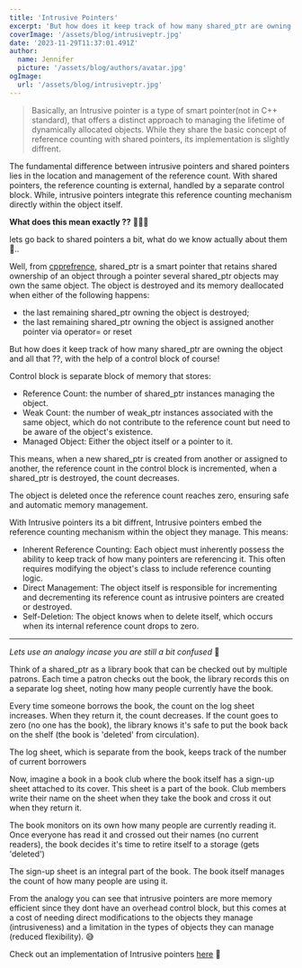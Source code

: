 ```yaml
---
title: 'Intrusive Pointers'
excerpt: 'But how does it keep track of how many shared_ptr are owning the object and all that ??, with the help of a control block of course!'
coverImage: '/assets/blog/intrusiveptr.jpg'
date: '2023-11-29T11:37:01.491Z'
author:
  name: Jennifer
  picture: '/assets/blog/authors/avatar.jpg'
ogImage:
  url: '/assets/blog/intrusiveptr.jpg'
---
```


> Basically, an Intrusive pointer is a type of smart pointer(not in C++ standard), that offers a distinct approach to managing the lifetime of dynamically allocated objects. While they share the basic concept of reference counting with shared pointers, its implementation is slightly diffrent.

The fundamental difference between intrusive pointers and shared pointers lies in the location and management of the reference count. With shared pointers, the reference counting is external, handled by a separate control block. While, intrusive pointers integrate this reference counting mechanism directly within the object itself.

__What does this mean exactly ??__ 🤷🏽‍♂️

lets go back to shared pointers a bit, what do we know actually about them 🫠..

Well, from [cpprefrence](https://en.cppreference.com/w/cpp/memory/shared_ptr), shared_ptr is a smart pointer that retains shared ownership of an object through a pointer several shared_ptr objects may own the same object. The object is destroyed and its memory deallocated when either of the following happens:
- the last remaining shared_ptr owning the object is destroyed;
- the last remaining shared_ptr owning the object is assigned another pointer via operator= or reset

But how does it keep track of how many shared_ptr are owning the object and all that ??, with the help of a control block of course!

Control block is separate block of memory that stores:
- Reference Count: the number of shared_ptr instances managing the object.
- Weak Count: the number of weak_ptr instances associated with the same object, which do not contribute to the reference count but need to be aware of the object's existence.
- Managed Object: Either the object itself or a pointer to it.

This means, when a new shared_ptr is created from another or assigned to another, the reference count in the control block is incremented, when a shared_ptr is destroyed, the count decreases.

The object is deleted once the reference count reaches zero, ensuring safe and automatic memory management.

With Intrusive pointers its a bit diffrent, Intrusive pointers embed the reference counting mechanism within the object they manage. This means:
- Inherent Reference Counting: Each object must inherently possess the ability to keep track of how many pointers are referencing it. This often requires modifying the object's class to include reference counting logic.
- Direct Management: The object itself is responsible for incrementing and decrementing its reference count as intrusive pointers are created or destroyed.
- Self-Deletion: The object knows when to delete itself, which occurs when its internal reference count drops to zero.

---
*Lets use an analogy incase you are still a bit confused* 🙂

Think of a shared_ptr as a library book that can be checked out by multiple patrons. Each time a patron checks out the book, the library records this on a separate log sheet, noting how many people currently have the book.

Every time someone borrows the book, the count on the log sheet increases. When they return it, the count decreases. If the count goes to zero (no one has the book), the library knows it's safe to put the book back on the shelf (the book is 'deleted' from circulation).

 The log sheet, which is separate from the book, keeps track of the number of current borrowers

Now, imagine a book in a book club where the book itself has a sign-up sheet attached to its cover. This sheet is a part of the book. Club members write their name on the sheet when they take the book and cross it out when they return it. 

The book monitors on its own how many people are currently reading it. Once everyone has read it and crossed out their names (no current readers), the book decides it's time to retire itself to a storage (gets 'deleted') 

The sign-up sheet is an integral part of the book. The book itself manages the count of how many people are using it.


From the analogy you can see that intrusive pointers are more memory efficient since they dont have an overhead control block, but this comes at a cost of needing direct modifications to the objects they manage (intrusiveness) and a limitation in the types of objects they can manage (reduced flexibility). 😅

Check out an implementation of Intrusive pointers [here](https://github.com/JeanPhilippeKernel/RendererEngine/blob/develop/ZEngine/include/ZEngine/Helpers/IntrusivePtr.h) 🙂
